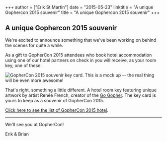 +++
author = ["Erik St Martin"]
date = "2015-05-23"
linktitle = "A unique Gophercon 2015 souvenir"
title = "A unique Gophercon 2015 souvenir"
+++
## A unique Gophercon 2015 souvenir

We're excited to announce something that we've been working on behind the scenes for quite a while.

As a gift to GopherCon 2015 attendees who book hotel accommodation using one of our hotel partners on check in you will receive, as your room key, one of these:

![GopherCon 2015 souvenir key card. This is a mock up -- the real thing will be even more awesome!](/postimages/gophercon-2015/keycard.png "GopherCon 2015 souvenir key card. This is a mock up -- the real thing will be even more awesome!")

<!--more-->

That's right, something a little different. A hotel room key featuring unique artwork by artist Renée French, creator of the [Go Gopher](http://blog.golang.org/gopher). The key card is yours to keep as a souvenir of GopherCon 2015.

[Click here to see the list of GopherCon 2015 hotel](http://gophercon.com/#hotels).

----
We'll see you at GopherCon!

Erik & Brian
